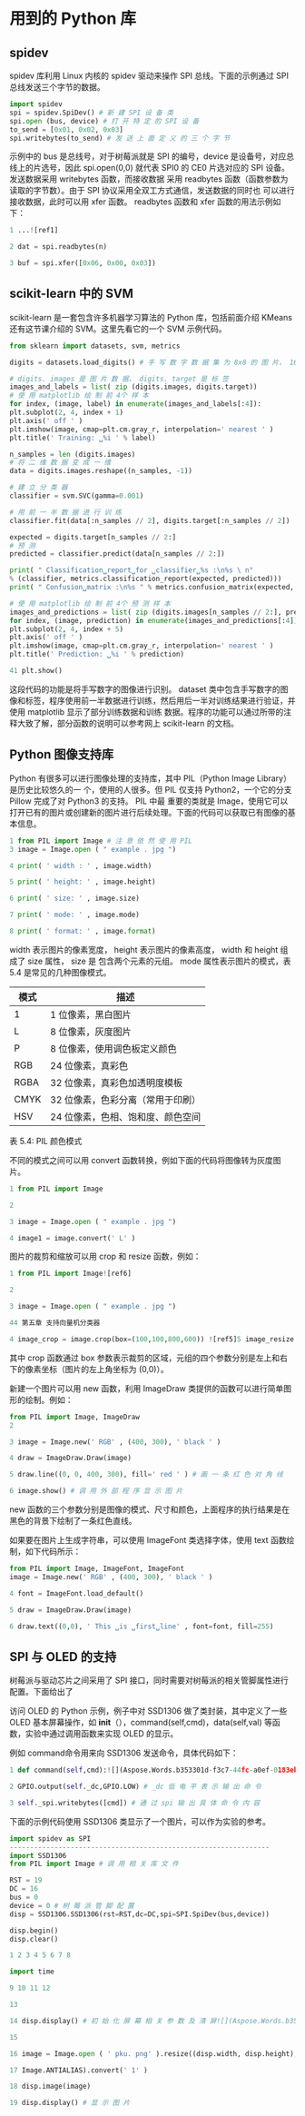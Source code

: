 # 用到的 Python 库

## spidev

spidev 库利用 Linux 内核的 spidev 驱动来操作 SPI 总线。下面的示例通过 SPI 总线发送三个字节的数据。

```python linenums="1"
import spidev
spi = spidev.SpiDev() # 新 建 SPI 设 备 类
spi.open (bus, device) # 打 开 特 定 的 SPI 设 备
to_send = [0x01, 0x02, 0x03]
spi.writebytes(to_send) # 发 送 上 面 定 义 的 三 个 字 节
```

示例中的 bus 是总线号，对于树莓派就是 SPI 的编号，device 是设备号，对应总线上的片选号，因此 spi.open(0,0) 就代表 SPI0 的 CE0 片选对应的 SPI 设备。发送数据采用 writebytes 函数，而接收数据 采用 readbytes 函数（函数参数为读取的字节数）。由于 SPI 协议采用全双工方式通信，发送数据的同时也 可以进行接收数据，此时可以用 xfer 函数。 readbytes 函数和 xfer 函数的用法示例如下：

```python linenum="1"
1 ...![ref1]

2 dat = spi.readbytes(n)

3 buf = spi.xfer([0x06, 0x00, 0x03])
```

## scikit-learn 中的 SVM

scikit-learn 是一套包含许多机器学习算法的 Python 库，包括前面介绍 KMeans 还有这节课介绍的 SVM。这里先看它的一个 SVM 示例代码。

```py linenums="1"
from sklearn import datasets, svm, metrics

digits = datasets.load_digits() # 手 写 数 字 数 据 集 为 8x8 的 图 片， 16 级 灰 度

# digits. images 是 图 片 数 据， digits. target 是 标 签
images_and_labels = list( zip (digits.images, digits.target))
# 使 用 matplotlib 绘 制 前 4个 样 本
for index, (image, label) in enumerate(images_and_labels[:4]):
plt.subplot(2, 4, index + 1)
plt.axis(' off ' )
plt.imshow(image, cmap=plt.cm.gray_r, interpolation=' nearest ' )
plt.title(' Training: ␣%i ' % label)

n_samples = len (digits.images)
# 将 二 维 数 据 变 成 一 维
data = digits.images.reshape((n_samples, -1))

# 建 立 分 类 器
classifier = svm.SVC(gamma=0.001)

# 用 前 一 半 数 据 进 行 训 练
classifier.fit(data[:n_samples // 2], digits.target[:n_samples // 2])

expected = digits.target[n_samples // 2:]
# 预 测
predicted = classifier.predict(data[n_samples // 2:])

print( " Classification␣report␣for ␣classifier␣%s :\n%s \ n"
% (classifier, metrics.classification_report(expected, predicted)))
print( " Confusion␣matrix :\n%s " % metrics.confusion_matrix(expected, predicted))

# 使 用 matplotlib 绘 制 前 4个 预 测 样 本
images_and_predictions = list( zip (digits.images[n_samples // 2:], predicted))
for index, (image, prediction) in enumerate(images_and_predictions[:4]):
plt.subplot(2, 4, index + 5)
plt.axis(' off ' )
plt.imshow(image, cmap=plt.cm.gray_r, interpolation=' nearest ' )
plt.title(' Prediction: ␣%i ' % prediction)

41 plt.show()
```

这段代码的功能是将手写数字的图像进行识别。 dataset 类中包含手写数字的图像和标签，程序使用前一半数据进行训练，然后用后一半对训练结果进行验证，并使用 matplotlib 显示了部分训练数据和训练 数据。程序的功能可以通过所带的注释大致了解，部分函数的说明可以参考网上 scikit-learn 的文档。

## Python 图像支持库

Python 有很多可以进行图像处理的支持库，其中 PIL（Python Image Library）是历史比较悠久的一 个，使用的人很多。但 PIL 仅支持 Python2，一个它的分支 Pillow 完成了对 Python3 的支持。 PIL 中最 重要的类就是 Image，使用它可以打开已有的图片或创建新的图片进行后续处理。下面的代码可以获取已有图像的基本信息。

```python linenums="1"
1 from PIL import Image # 注 意 依 然 使 用 PIL
3 image = Image.open ( " example . jpg ")

4 print( ' width : ' , image.width)

5 print( ' height: ' , image.height)

6 print( ' size: ' , image.size)

7 print( ' mode: ' , image.mode)

8 print( ' format: ' , image.format)
```

width 表示图片的像素宽度， height 表示图片的像素高度， width 和 height 组成了 size 属性， size 是 包含两个元素的元组。 mode 属性表示图片的模式，表 5.4 是常见的几种图像模式。


| 模式 | 描述|
| ---- | --------------------------------- |
| 1    | 1 位像素，黑白图片 |
| L    | 8 位像素，灰度图片 |
| P    | 8 位像素，使用调色板定义颜色 |
| RGB  | 24 位像素，真彩色 |
| RGBA | 32 位像素，真彩色加透明度模板 |
| CMYK | 32 位像素，色彩分离（常用于印刷） |
| HSV  | 24 位像素，色相、饱和度、颜色空间 |

表 5.4: PIL 颜色模式

不同的模式之间可以用 convert 函数转换，例如下面的代码将图像转为灰度图片。

```py linenums="1"
1 from PIL import Image

2

3 image = Image.open ( " example . jpg ")

4 image1 = image.convert(' L' )
```

图片的裁剪和缩放可以用 crop 和 resize 函数，例如：

```py linenums="1"
1 from PIL import Image![ref6]

2

3 image = Image.open ( " example . jpg ")

44 第五章 支持向量机分类器

4 image_crop = image.crop(box=(100,100,800,600)) ![ref5]5 image_resize = image.resize((400, 300))
```

其中 crop 函数通过 box 参数表示裁剪的区域，元组的四个参数分别是左上和右下的像素坐标（图片的左上角坐标为 (0,0)）。

新建一个图片可以用 new 函数，利用 ImageDraw 类提供的函数可以进行简单图形的绘制。例如：

```py linenums="1"
from PIL import Image, ImageDraw
2

3 image = Image.new(' RGB' , (400, 300), ' black ' )

4 draw = ImageDraw.Draw(image)

5 draw.line((0, 0, 400, 300), fill=' red ' ) # 画 一 条 红 色 对 角 线

6 image.show() # 调 用 外 部 程 序 显 示 图 片
```

new 函数的三个参数分别是图像的模式、尺寸和颜色，上面程序的执行结果是在黑色的背景下绘制了一条红色直线。

如果要在图片上生成字符串，可以使用 ImageFont 类选择字体，使用 text 函数绘制，如下代码所示：

```py linenums="1"
from PIL import Image, ImageFont, ImageFont
image = Image.new(' RGB' , (400, 300), ' black ' )

4 font = ImageFont.load_default()

5 draw = ImageDraw.Draw(image)

6 draw.text((0,0), ' This ␣is ␣first␣line' , font=font, fill=255)
```

## SPI 与 OLED 的支持

树莓派与驱动芯片之间采用了 SPI 接口，同时需要对树莓派的相关管脚属性进行配置。下面给出了

访问 OLED 的 Python 示例，例子中对 SSD1306 做了类封装，其中定义了一些 OLED 基本屏幕操作，如 __init__（），command(self,cmd)，data(self,val) 等函数，实验中通过调用函数来实现 OLED 的显示。

例如 command命令用来向 SSD1306 发送命令，具体代码如下：

```py linenums="1"
1 def command(self,cmd):![](Aspose.Words.b353301d-f3c7-44fc-a0ef-0183eb531768.085.png)

2 GPIO.output(self._dc,GPIO.LOW) # _dc 低 电 平 表 示 输 出 命 令

3 self._spi.writebytes([cmd]) # 通 过 spi 输 出 具 体 命 令 内 容
```

下面的示例代码使用 SSD1306 类显示了一个图片，可以作为实验的参考。

```py linenums="1"
import spidev as SPI
----------------------------------------------------------------
import SSD1306
from PIL import Image # 调 用 相 关 库 文 件

RST = 19
DC = 16
bus = 0
device = 0 # 树 莓 派 管 脚 配 置
disp = SSD1306.SSD1306(rst=RST,dc=DC,spi=SPI.SpiDev(bus,device))

disp.begin()
disp.clear()

1 2 3 4 5 6 7 8

import time

9 10 11 12

13

14 disp.display() # 初 始 化 屏 幕 相 关 参 数 及 清 屏![](Aspose.Words.b353301d-f3c7-44fc-a0ef-0183eb531768.086.png)

15

16 image = Image.open ( ' pku. png' ).resize((disp.width, disp.height),

17 Image.ANTIALIAS).convert(' 1' )

18 disp.image(image)

19 disp.display() # 显 示 图 片
```